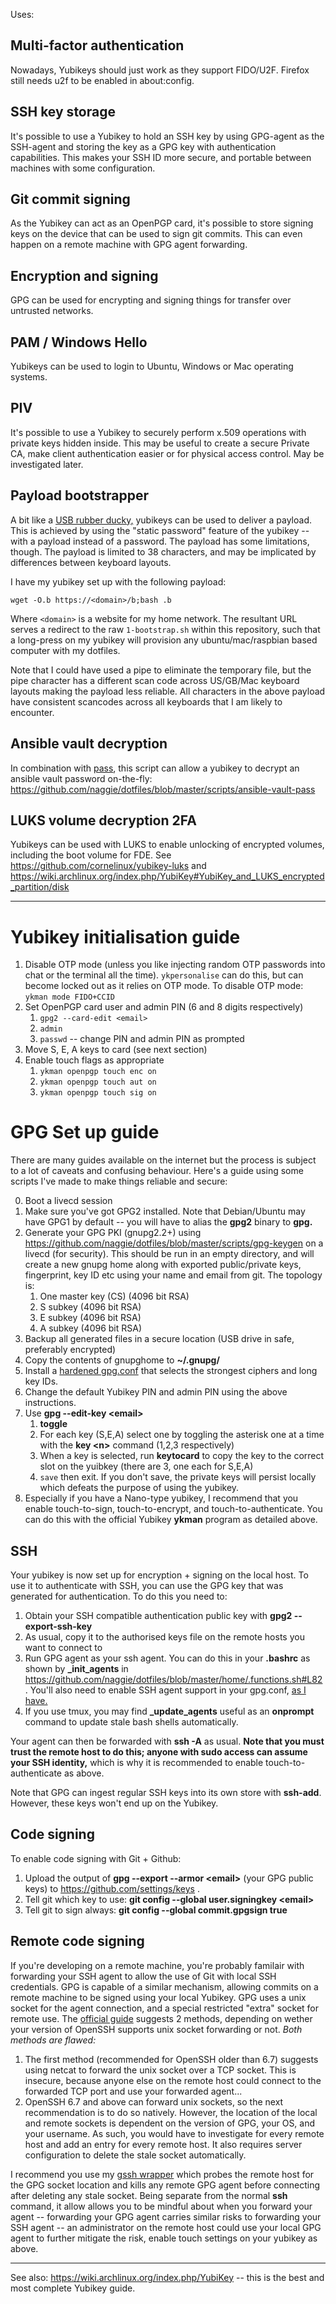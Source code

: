 Uses:


Multi-factor authentication
---------------------------

Nowadays, Yubikeys should just work as they support FIDO/U2F. Firefox
still needs u2f to be enabled in about:config.

SSH key storage
---------------

It's possible to use a Yubikey to hold an SSH key by using GPG-agent as
the SSH-agent and storing the key as a GPG key with authentication
capabilities. This makes your SSH ID more secure, and portable between
machines with some configuration.

Git commit signing
------------------

As the Yubikey can act as an OpenPGP card, it\'s possible to store
signing keys on the device that can be used to sign git commits. This
can even happen on a remote machine with GPG agent forwarding.

Encryption and signing
----------------------

GPG can be used for encrypting and signing things for transfer over
untrusted networks.

PAM / Windows Hello
-------------------

Yubikeys can be used to login to Ubuntu, Windows or Mac operating
systems.

PIV
---

It\'s possible to use a Yubikey to securely perform x.509 operations with
private keys hidden inside. This may be useful to create a secure Private CA,
make client authentication easier or for physical access control. May be
investigated later.

Payload bootstrapper
--------------------

A bit like a [USB rubber ducky,](https://www.hak5.org/gear/usb-rubber-ducky)
yubikeys can be used to deliver a payload. This is achieved by using the
"static password" feature of the yubikey -- with a payload instead of a
password. The payload has some limitations, though. The payload is limited to
38 characters, and may be implicated by differences between keyboard layouts.

I have my yubikey set up with the following payload:

```
wget -O.b https://<domain>/b;bash .b
```

Where `<domain>` is a website for my home network. The resultant URL serves a
redirect to the raw `1-bootstrap.sh` within this repository, such that a
long-press on my yubikey will provision any ubuntu/mac/raspbian based computer
with my dotfiles.

Note that I could have used a pipe to eliminate the temporary file, but the
pipe character has a different scan code across US/GB/Mac keyboard layouts
making the payload less reliable. All characters in the above payload have
consistent scancodes across all keyboards that I am likely to encounter.


Ansible vault decryption
------------------------

In combination with [pass](https://password-store.org), this script can allow a
yubikey to decrypt an ansible vault password on-the-fly:
https://github.com/naggie/dotfiles/blob/master/scripts/ansible-vault-pass


LUKS volume decryption 2FA
--------------------------

Yubikeys can be used with LUKS to enable unlocking of encrypted volumes,
including the boot volume for FDE. See
https://github.com/cornelinux/yubikey-luks and
https://wiki.archlinux.org/index.php/YubiKey#YubiKey_and_LUKS_encrypted_partition/disk


------------------------------------------------------------------------

Yubikey initialisation guide
============================

1. Disable OTP mode (unless you like injecting random OTP passwords into chat
   or the terminal all the time). `ykpersonalise` can do this, but can become
   locked out as it relies on OTP mode. To disable OTP mode: `ykman mode
   FIDO+CCID`
1. Set OpenPGP card user and admin PIN (6 and 8 digits respectively)
    1. `gpg2 --card-edit <email>`
    1. `admin`
    1. `passwd` -- change PIN and admin PIN as prompted
1. Move S, E, A keys to card (see next section)
1. Enable touch flags as appropriate
    1. `ykman openpgp touch enc on`
    1. `ykman openpgp touch aut on`
    1. `ykman openpgp touch sig on`


GPG Set up guide
================

There are many guides available on the internet but the process is
subject to a lot of caveats and confusing behaviour. Here's a guide
using some scripts I've made to make things reliable and secure:

0.  Boot a livecd session
1.  Make sure you\'ve got GPG2 installed. Note that Debian/Ubuntu may
    have GPG1 by default -- you will have to alias the **gpg2** binary
    to **gpg.**
2.  Generate your GPG PKI (gnupg2.2+) using
    <https://github.com/naggie/dotfiles/blob/master/scripts/gpg-keygen> on a
    livecd (for security). This should be run in an empty directory, and
    will create a new gnupg home along with exported public/private
    keys, fingerprint, key ID etc using your name and email from git.
    The topology is:
    1.  One master key (CS) (4096 bit RSA)
    2.  S subkey (4096 bit RSA)
    3.  E subkey (4096 bit RSA)
    4.  A subkey (4096 bit RSA)
3.  Backup all generated files in a secure location (USB drive in safe,
    preferably encrypted)
4.  Copy the contents of gnupghome to **\~/.gnupg/**
5.  Install a [hardened
    gpg.conf](https://github.com/naggie/dotfiles/blob/master/home/.gnupg/gpg.conf)
    that selects the strongest ciphers and long key IDs.
6.  Change the default Yubikey PIN and admin PIN using the above
    instructions.
7.  Use **gpg \--edit-key \<email\>**
    1.  **toggle**
    2.  For each key (S,E,A) select one by toggling the asterisk one at
        a time with the **key \<n\>** command (1,2,3 respectively)
    3.  When a key is selected, run **keytocard** to copy the key to the
        correct slot on the yuibkey (there are 3, one each for S,E,A)
    4.  `save` then exit. If you don't save, the private keys will persist
        locally which defeats the purpose of using the yubikey.
8.  Especially if you have a Nano-type yubikey, I recommend that you
    enable touch-to-sign, touch-to-encrypt, and touch-to-authenticate.
    You can do this with the official Yubikey **ykman** program as detailed
    above.

SSH
---

Your yubikey is now set up for encryption + signing on the local host.
To use it to authenticate with SSH, you can use the GPG key that was
generated for authentication. To do this you need to:

1.  Obtain your SSH compatible authentication public key with **gpg2
    \--export-ssh-key**
2.  As usual, copy it to the authorised keys file on the remote hosts
    you want to connect to
3.  Run GPG agent as your ssh agent. You can do this in your **.bashrc**
    as shown by **\_init\_agents** in
    <https://github.com/naggie/dotfiles/blob/master/home/.functions.sh#L82>
    . You\'ll also need to enable SSH agent support in your gpg.conf,
    [as I
    have.](https://github.com/naggie/dotfiles/blob/master/home/.gnupg/gpg.conf)
4.  If you use tmux, you may find **\_update\_agents** useful as an
    **onprompt** command to update stale bash shells automatically.

Your agent can then be forwarded with **ssh -A** as usual. **Note that
you must trust the remote host to do this; anyone with sudo access can assume
your SSH identity,** which is why it is recommended to enable
touch-to-authenticate as above.

Note that GPG can ingest regular SSH keys into its own store with
**ssh-add**. However, these keys won\'t end up on the Yubikey.

Code signing
------------

To enable code signing with Git + Github:

1.  Upload the output of **gpg \--export \--armor \<email\>** (your GPG
    public keys) to <https://github.com/settings/keys> .
2.  Tell git which key to use: **git config \--global user.signingkey
    \<email\>**
3.  Tell git to sign always: **git config \--global commit.gpgsign
    true**

Remote code signing
-------------------

If you\'re developing on a remote machine, you\'re probably familair
with forwarding your SSH agent to allow the use of Git with local SSH
credentials. GPG is capable of a similar mechanism, allowing commits on
a remote machine to be signed using your local Yubikey. GPG uses a unix
socket for the agent connection, and a special restricted \"extra\"
socket for remote use. The [official
guide](https://wiki.gnupg.org/AgentForwarding) suggests 2 methods,
depending on wether your version of OpenSSH supports unix socket
forwarding or not. *Both methods are flawed:*

1.  The first method (recommended for OpenSSH older than 6.7) suggests using
    netcat to forward the unix socket over a TCP socket. This is insecure,
    because anyone else on the remote host could connect to the forwarded TCP
    port and use your forwarded agent...
2.  OpenSSH 6.7 and above can forward unix sockets, so the next recommendation
    is to do so natively. However, the location of the local and remote sockets
    is dependent on the version of GPG, your OS, and your username. As such,
    you would have to investigate for every remote host and add an entry for
    every remote host. It also requires server configuration to delete the
    stale socket automatically.

I recommend you use my [gssh
wrapper](https://github.com/naggie/dotfiles/blob/master/home/.functions.sh#L119)
which probes the remote host for the GPG socket location and kills any remote
GPG agent before connecting after deleting any stale socket.  Being separate
from the normal **ssh** command, it allow allows you to be mindful about when
you forward your agent -- forwarding your GPG agent carries similar risks to
forwarding your SSH agent -- an administrator on the remote host could use your
local GPG agent to further mitigate the risk, enable touch settings on your
yubikey as above.


----


See also: https://wiki.archlinux.org/index.php/YubiKey -- this is the best and
most complete Yubikey guide.
